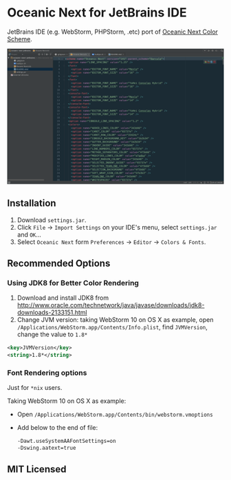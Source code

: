 # Oceanic Next for JetBrains IDE

JetBrains IDE (e.g. WebStorm, PHPStorm, .etc) port of [Oceanic Next Color Scheme](https://github.com/voronianski/oceanic-next-theme/).

![Oceanic Next for JetBrains IDE](oceanic-next-jetbrains.png)

## Installation

1. Download `settings.jar`.
2. Click `File` -> `Import Settings` on your IDE's menu, select `settings.jar` and `OK`...
3. Select `Oceanic Next` form `Preferences` -> `Editor` -> `Colors & Fonts`.

## Recommended Options

### Using JDK8 for Better Color Rendering

1. Download and install JDK8 from http://www.oracle.com/technetwork/java/javase/downloads/jdk8-downloads-2133151.html
2. Change JVM version: taking WebStorm 10 on OS X as example, open `/Applications/WebStorm.app/Contents/Info.plist`, find `JVMVersion`, change the value to `1.8*`

  ```xml
  <key>JVMVersion</key>
  <string>1.8*</string>
  ```

### Font Rendering options

Just for `*nix` users.

Taking WebStorm 10 on OS X as example:

- Open `/Applications/WebStorm.app/Contents/bin/webstorm.vmoptions`
- Add below to the end of file:

  ```
  -Dawt.useSystemAAFontSettings=on
  -Dswing.aatext=true
  ```

## MIT Licensed
